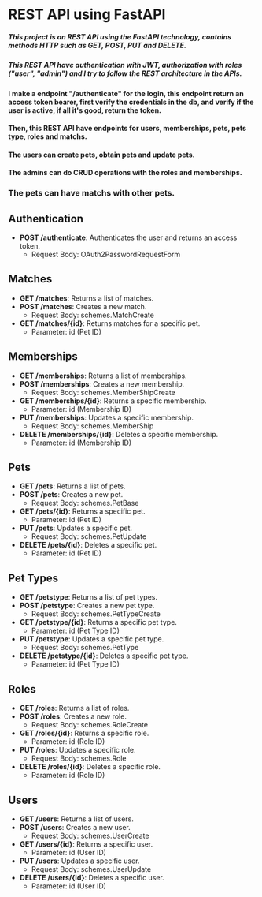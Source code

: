 # REST API using FastAPI
##### This project is an REST API using the FastAPI technology, contains methods HTTP such as GET, POST, PUT and DELETE.
##### This REST API have authentication with JWT, authorization with roles ("user", "admin") and I try to follow the REST architecture in the APIs.
#### I make a endpoint "/authenticate" for the login, this endpoint return an access token bearer, first verify the credentials in the db, and verify if the user is active, if all it's good, return the token.
#### Then, this REST API have endpoints for users, memberships, pets, pets type, roles and matchs.
#### The users can create pets, obtain pets and update pets.
#### The admins can do CRUD operations with the roles and memberships.
### The pets can have matchs with other pets.
## Authentication
- **POST /authenticate**: Authenticates the user and returns an access token.
  - Request Body: OAuth2PasswordRequestForm

## Matches
- **GET /matches**: Returns a list of matches.
- **POST /matches**: Creates a new match.
  - Request Body: schemes.MatchCreate
- **GET /matches/{id}**: Returns matches for a specific pet.
  - Parameter: id (Pet ID)
  
## Memberships
- **GET /memberships**: Returns a list of memberships.
- **POST /memberships**: Creates a new membership.
  - Request Body: schemes.MemberShipCreate
- **GET /memberships/{id}**: Returns a specific membership.
  - Parameter: id (Membership ID)
- **PUT /memberships**: Updates a specific membership.
  - Request Body: schemes.MemberShip
- **DELETE /memberships/{id}**: Deletes a specific membership.
  - Parameter: id (Membership ID)

## Pets
- **GET /pets**: Returns a list of pets.
- **POST /pets**: Creates a new pet.
  - Request Body: schemes.PetBase
- **GET /pets/{id}**: Returns a specific pet.
  - Parameter: id (Pet ID)
- **PUT /pets**: Updates a specific pet.
  - Request Body: schemes.PetUpdate
- **DELETE /pets/{id}**: Deletes a specific pet.
  - Parameter: id (Pet ID)

## Pet Types
- **GET /petstype**: Returns a list of pet types.
- **POST /petstype**: Creates a new pet type.
  - Request Body: schemes.PetTypeCreate
- **GET /petstype/{id}**: Returns a specific pet type.
  - Parameter: id (Pet Type ID)
- **PUT /petstype**: Updates a specific pet type.
  - Request Body: schemes.PetType
- **DELETE /petstype/{id}**: Deletes a specific pet type.
  - Parameter: id (Pet Type ID)

## Roles
- **GET /roles**: Returns a list of roles.
- **POST /roles**: Creates a new role.
  - Request Body: schemes.RoleCreate
- **GET /roles/{id}**: Returns a specific role.
  - Parameter: id (Role ID)
- **PUT /roles**: Updates a specific role.
  - Request Body: schemes.Role
- **DELETE /roles/{id}**: Deletes a specific role.
  - Parameter: id (Role ID)

## Users
- **GET /users**: Returns a list of users.
- **POST /users**: Creates a new user.
  - Request Body: schemes.UserCreate
- **GET /users/{id}**: Returns a specific user.
  - Parameter: id (User ID)
- **PUT /users**: Updates a specific user.
  - Request Body: schemes.UserUpdate
- **DELETE /users/{id}**: Deletes a specific user.
  - Parameter: id (User ID)

